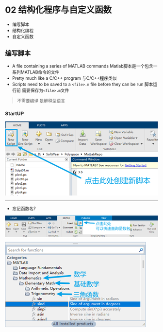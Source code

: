 # 02 结构化程序与自定义函数

+   编写脚本
+   结构化编程
+   自定义函数

## 编写脚本

+   A file containing a series of MATLAB commands 
    Matlab脚本是一个包含一系列MATLAB命令的文件
+   Pretty much like a C/C++ program 
    与C/C++程序类似
+   Scripts need to be saved to a `<file>.m` file before they can be run
    脚本运行前 需要保存为`<file>.m`文件 

>   不需要编译 是解释型语言

### StartUP

![image-20211008162645405](image/image-20211008162645405.png)

---

+   忘记函数名?

![image-20211008163445476](image/image-20211008163445476.png)

![image-20211008163659762](image/image-20211008163659762.png)

